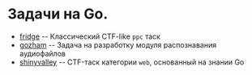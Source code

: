 # Задачи на Go.

- [fridge](./fridge) -- Классический CTF-like `ppc` таск
- [gozham](./gozam) -- Задача на разработку модуля распознавания аудиофайлов
- [shinyvalley](./shinyvalley) -- CTF-таск категории `web`, основанный на знании Go